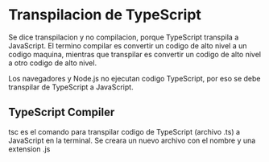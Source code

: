 # Transpilacion de TypeScript
Se dice transpilacion y no compilacion, porque TypeScript transpila a JavaScript. El termino compilar es convertir un codigo de alto nivel a un codigo maquina, mientras que transpilar es convertir un codigo de alto nivel a otro codigo de alto nivel.

Los navegadores y Node.js no ejecutan codigo TypeScript, por eso se debe transpilar de TypeScript a JavaScript.

## TypeScript Compiler
tsc es el comando para transpilar codigo de TypeScript (archivo .ts) a JavaScript en la terminal. Se creara un nuevo archivo con el nombre y una extension .js